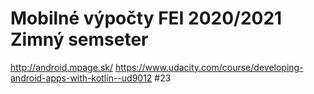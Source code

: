 # Mobilné výpočty FEI 2020/2021 Zimný semseter

http://android.mpage.sk/
https://www.udacity.com/course/developing-android-apps-with-kotlin--ud9012
#23
